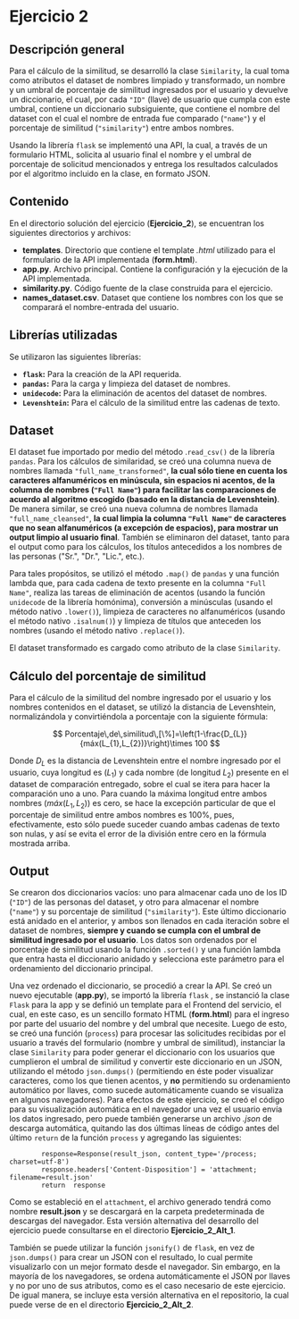 # Ejercicio 2

## Descripción general

Para el cálculo de la similitud, se desarrolló la clase `Similarity`, la cual toma como atributos el dataset de nombres limpiado y transformado, un nombre y un umbral de porcentaje de similitud ingresados por el usuario y devuelve un diccionario, el cual, por cada `"ID"` (llave) de usuario que cumpla con este umbral, contiene un diccionario subsiguiente, que contiene el nombre del dataset con el cual el nombre de entrada fue comparado (`"name"`) y el porcentaje de similitud (`"similarity"`) entre ambos nombres.

Usando la librería `flask` se implementó una API, la cual, a través de un formulario HTML, solicita al usuario final el nombre y el umbral de porcentaje de solicitud mencionados y entrega los resultados calculados por el algoritmo incluido en la clase, en formato JSON.

## Contenido

En el directorio solución del ejercicio (**Ejercicio_2**), se encuentran los siguientes directorios y archivos:

-  **templates**. Directorio que contiene el template *.html* utilizado para el formulario de la API implementada (**form.html**).
-  **app.py**. Archivo principal. Contiene la configuración y la ejecución de la API implementada.
-  **similarity.py**. Código fuente de la clase construida para el ejercicio.
-  **names_dataset.csv**. Dataset que contiene los nombres con los que se comparará el nombre-entrada del usuario.

## Librerías utilizadas

Se utilizaron las siguientes librerías:

-  **`flask`:** Para la creación de la API requerida.
-  **`pandas`:** Para la carga y limpieza del dataset de nombres.
-  **`unidecode`:** Para la eliminación de acentos del dataset de nombres.
-  **`Levenshtein`:** Para el cálculo de la similitud entre las cadenas de texto.

## Dataset

 El dataset fue importado por medio del método .`read_csv()` de la librería `pandas`. Para los cálculos de similaridad, se creó una columna nueva de nombres llamada `"full_name_transformed"`, **la cual sólo tiene en cuenta los caracteres alfanuméricos en minúscula, sin espacios ni acentos, de la columna de nombres (`"Full Name"`) para facilitar las comparaciones de acuerdo al algoritmo escogido (basado en la distancia de Levenshtein)**. De manera similar, se creó una nueva columna de nombres llamada `"full_name_cleansed"`, **la cual limpia la columna `"Full Name"` de caracteres que no sean alfanuméricos (a excepción de espacios), para mostrar un output limpio al usuario final**.  También se eliminaron del dataset, tanto para el output como para los cálculos, los títulos antecedidos a los nombres de las personas ("Sr.", "Dr.", "Lic.", etc.).

Para tales propósitos, se utilizó el método `.map()` de `pandas` y una función lambda que, para cada cadena de texto presente en la columna `"Full Name"`, realiza las tareas de eliminación de acentos (usando la función `unidecode` de la librería homónima), conversión a minúsculas (usando el método nativo `.lower()`), limpieza de caracteres no alfanuméricos (usando el método nativo `.isalnum()`) y limpieza de títulos que anteceden los nombres (usando el método nativo `.replace()`).

El dataset transformado es cargado como atributo de la clase `Similarity`.

## Cálculo del porcentaje de similitud

Para el cálculo de la similitud del nombre ingresado por el usuario y los nombres contenidos en el dataset, se utilizó la distancia de Levenshtein, normalizándola y convirtiéndola a porcentaje con la siguiente fórmula:

$$
Porcentaje\,de\,similitud\,[\%]=\left(1-\frac{D_{L}}{máx(L_{1},L_{2})}\right)\times 100
$$

Donde $D_{L}$ es la distancia de Levenshtein entre el nombre ingresado por el usuario, cuya longitud es ($L_{1}$) y cada nombre (de longitud $L_{2}$) presente en el dataset de comparación entregado, sobre el cual se itera para hacer la comparación uno a uno. Para cuando la máxima longitud entre ambos nombres ($máx(L_{1},L_{2})$) es cero, se hace la excepción particular de que el porcentaje de similitud entre ambos nombres es $100\%$, pues, efectivamente, esto sólo puede suceder cuando ambas cadenas de texto son nulas, y así se evita el error de la división entre cero en la fórmula mostrada arriba.

## Output

Se crearon dos diccionarios vacíos: uno para almacenar cada uno de los ID (`"ID"`) de las personas del dataset, y otro para almacenar el nombre (`"name"`) y su porcentaje de similitud (`"similarity"`). Este último diccionario está anidado en el anterior, y ambos son llenados en cada iteración sobre el dataset de nombres, **siempre y cuando se cumpla con el umbral de similitud ingresado por el usuario**. Los datos son ordenados por el porcentaje de similitud usando la función `.sorted()` y una función lambda que entra hasta el diccionario anidado y selecciona este parámetro para el ordenamiento del diccionario principal.

Una vez ordenado el diccionario, se procedió a crear la API. Se creó un nuevo ejecutable (**app.py**), se importó la librería `flask` , se instanció la clase `Flask` para la app y se definió un template para el Frontend del servicio, el cual, en este caso, es un sencillo formato HTML (**form.html**) para el ingreso por parte del usuario del nombre y del umbral que necesite. Luego de esto, se creó una función (`process`) para procesar las solicitudes recibidas por el usuario a través del formulario (nombre y umbral de similitud), instanciar la clase `Similarity` para poder generar el diccionario con los usuarios que cumplieron el umbral de similitud y convertir este diccionario en un JSON, utilizando el método `json.dumps()` (permitiendo en éste poder visualizar caracteres, como los que tienen acentos, y **no** permitiendo su ordenamiento automático por llaves, como sucede automáticamente cuando se visualiza en algunos navegadores). Para efectos de este ejercicio, se creó el código para su visualización automática en el navegador una vez el usuario envía los datos ingresado, pero puede también generarse un archivo *.json* de descarga automática, quitando las dos últimas líneas de código antes del último `return` de la función `process` y agregando las siguientes:

```
		response=Response(result_json, content_type='/process; charset=utf-8')
		response.headers['Content-Disposition'] = 'attachment; filename=result.json'
		return  response
```

Como se estableció en el `attachment`, el archivo generado tendrá como nombre **result.json** y se descargará en la carpeta predeterminada de descargas del navegador. Esta versión alternativa del desarrollo del ejercicio puede consultarse en el directorio **Ejercicio_2_Alt_1**.

También se puede utilizar la función `jsonify()` de `flask`, en vez de `json.dumps()` para crear un JSON con el resultado, lo cual permite visualizarlo con un mejor formato desde el navegador. Sin embargo, en la mayoría de los navegadores, se ordena automáticamente el JSON por llaves y no por uno de sus atributos, como es el caso necesario de este ejercicio. De igual manera, se incluye esta versión alternativa en el repositorio, la cual puede verse de en el directorio **Ejercicio_2_Alt_2**.